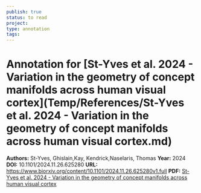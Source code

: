 ```yaml
---
publish: true
status: to read
project:
type: annotation
tags:
---
```

# Annotation for [St-Yves et al. 2024 - Variation in the geometry of concept manifolds across human visual cortex](Temp/References/St-Yves et al. 2024 - Variation in the geometry of concept manifolds across human visual cortex.md)

**Authors:** St-Yves, Ghislain,Kay, Kendrick,Naselaris, Thomas
**Year:** 2024
**DOI:** 10.1101/2024.11.26.625280
**URL:** https://www.biorxiv.org/content/10.1101/2024.11.26.625280v1.full
**PDF:** [St-Yves et al. 2024 - Variation in the geometry of concept manifolds across human visual cortex](Papers/PDFs/St-Yves%20et%20al.%202024%20-%20Variation%20in%20the%20geometry%20of%20concept%20manifolds%20across%20human%20visual%20cortex.pdf)
